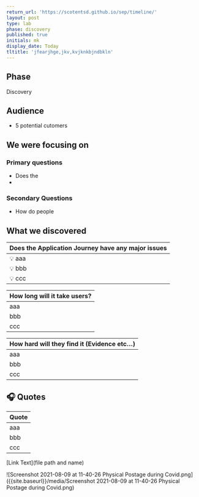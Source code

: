 ```yaml
---
return_url: 'https://scotentsd.github.io/sep/timeline/'
layout: post
type: lab
phase: discovery
published: true
initials: mk
display_date: Today
tltitle: 'jfearjhge,jkv,kvjknkbjndbkln'
---
```

## Phase
   Discovery

## Audience
- 5 potential cutomers

## We were focusing on 
### Primary questions

- Does the 
- 
### Secondary Questions

- How do people 

## What we discovered


| Does the Application Journey have any major issues
|---
|  💡 aaa
|  💡 bbb
|  💡 ccc


| How long will it take users?
|---
|  aaa
|  bbb
|  ccc


| How hard will they find it (Evidence etc…)
|---
|  aaa
|  bbb
|  ccc


## 🎧 Quotes

| Quote
| ---
|  aaa
|  bbb
|  ccc



[Link Text](file path and name)
<!--more-->

![Screenshot 2021-08-09 at 11-40-26 Physical Postage during Covid.png]({{site.baseurl}}/media/Screenshot 2021-08-09 at 11-40-26 Physical Postage during Covid.png)

